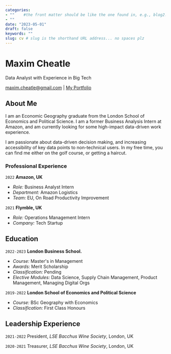 ```yaml
---
categories:  
- ""    #the front matter should be like the one found in, e.g., blog2.md. It cannot be like the normal Rmd we used
- ""
date: "2023-05-01"
draft: false
keywords: ""
slug: cv # slug is the shorthand URL address... no spaces plz
---
```


# Maxim Cheatle

Data Analyst with Experience in Big Tech

<div id="webaddress">
<a href="maxim.cheatle@gmail.com">maxim.cheatle@gmail.com</a>
| <a href="https://maxcheatle.netlify.app/">My Portfolio</a>
</div>

## About Me

I am an Economic Geography graduate from the London School of Economics and Political Science. I am a former Business Analysis Intern at Amazon, and am currently looking for some high-impact data-driven work experience.

I am passionate about data-driven decision making, and increasing accessibility of key data points to non-technical users. In my free time, you can find me either on the golf course, or getting a haircut.

### Professional Experience

`2022`
__Amazon, UK__

- *Role:* Business Analyst Intern
- *Department:* Amazon Logistics
- *Team:* EU, On Road Productivity Improvement

`2021`
__Flymble, UK__

- *Role:* Operations Management Intern
- *Company:* Tech Startup

## Education

`2022-2023`
__London Business School.__

- *Course:* Master's in Management
- *Awards:* Merit Scholarship
- *Classification:* Pending
- *Elective Modules:* Data Science, Supply Chain Management, Product Management, Managing Digital Orgs

`2019-2022`
__London School of Economics and Political Science__

- *Course:* BSc Geography with Economics
- *Classification:* First Class Honours

## Leadership Experience

`2021-2022`
President, *LSE Bacchus Wine Society*, London, UK

`2020-2021`
Treasurer, *LSE Bacchus Wine Society*, London, UK

<!-- ### Footer

Last updated: June 2023 -->


